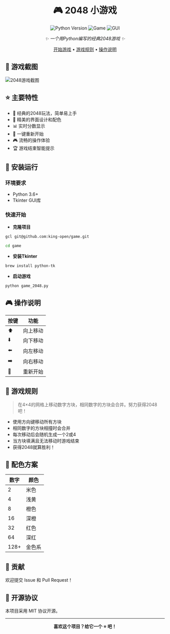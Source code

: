 <div align="center">

# 🎮 2048 小游戏

<img src="https://img.shields.io/badge/Python-3.6+-blue.svg" alt="Python Version">
<img src="https://img.shields.io/badge/Game-2048-orange.svg" alt="Game">
<img src="https://img.shields.io/badge/GUI-Tkinter-brightgreen.svg" alt="GUI">

_✨ 一个用Python编写的经典2048游戏 ✨_

[开始游戏](#安装运行) • [游戏规则](#游戏规则) • [操作说明](#操作说明)

</div>

## 📸 游戏截图

![2048游戏截图](screenshot.png)

## ⭐️ 主要特性

- 🎯 经典的2048玩法，简单易上手
- 🎨 精美的界面设计和配色
- 📊 实时分数显示
- 🔄 一键重新开始
- 🎮 流畅的操作体验
- 🏆 游戏结束智能提示

## 🚀 安装运行

### 环境要求
- Python 3.6+
- Tkinter GUI库

### 快速开始

*  **克隆项目**

```bash
gcl git@github.com:king-open/game.git 
 
cd game
```


*  **安装Tkinter**

```bash
brew install python-tk
```


*  **启动游戏**

```bash
python game_2048.py
```



## 🎮 操作说明

| 按键 | 功能 |
|------|------|
| ⬆️ | 向上移动 |
| ⬇️ | 向下移动 |
| ⬅️ | 向左移动 |
| ➡️ | 向右移动 |
| 🔄 | 重新开始 |

## 📖 游戏规则

> 在4×4的网格上移动数字方块，相同数字的方块会合并。努力获得2048吧！

- 使用方向键移动所有方块
- 相同数字的方块相撞时会合并
- 每次移动后会随机生成一个2或4
- 当方块填满且无法移动时游戏结束
- 获得2048就算胜利！

## 🌈 配色方案

| 数字 | 颜色 |
|------|------|
| 2 | 米色 |
| 4 | 浅黄 |
| 8 | 橙色 |
| 16 | 深橙 |
| 32 | 红色 |
| 64 | 深红 |
| 128+ | 金色系 |


## 🤝 贡献

欢迎提交 Issue 和 Pull Request！

## 📝 开源协议

本项目采用 MIT 协议开源。

---

<div align="center">
    <strong>喜欢这个项目？给它一个 ⭐️ 吧！</strong>
</div>
